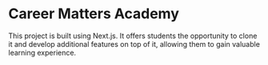 # Career Matters Academy

This project is built using Next.js. It offers students the opportunity to clone it and develop additional features on top of it, allowing them to gain valuable learning experience.
